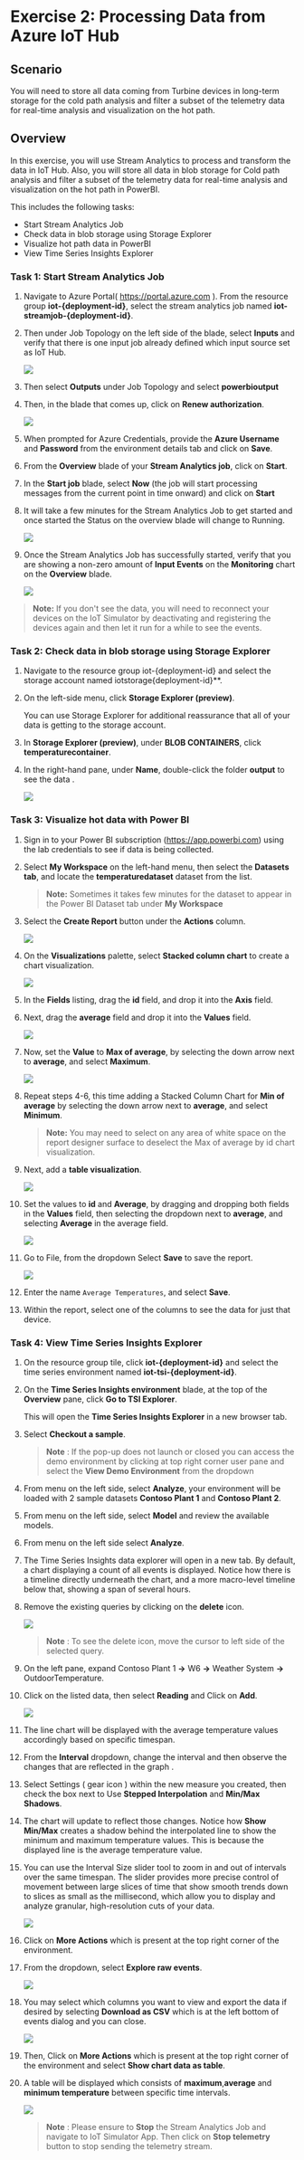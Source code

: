# Exercise 2: Processing Data from Azure IoT Hub 

## Scenario

You will need to store all data coming from Turbine devices in long-term storage for the cold path analysis and filter a subset of the telemetry data for real-time analysis and visualization on the hot path.

## Overview

In this exercise, you will use Stream Analytics to process and transform the data in IoT Hub. Also, you will store all data in blob storage for Cold path analysis and filter a subset of the telemetry data for real-time analysis and visualization on the hot path in PowerBI.

This includes the following tasks:

* Start Stream Analytics Job
* Check data in blob storage using Storage Explorer
* Visualize hot path data in PowerBI
* View Time Series Insights Explorer

### Task 1: Start Stream Analytics Job

1. Navigate to Azure Portal( https://portal.azure.com ). From the resource group **iot-{deployment-id}**, select the stream analytics job named **iot-streamjob-{deployment-id}**.

1. Then under Job Topology on the left side of the blade, select **Inputs**  and verify that there is one input job already defined which input source set as IoT Hub.

   ![](./media/iothubinput.png)

1. Then select **Outputs** under Job Topology and select **powerbioutput** 

1. Then, in the blade that comes up, click on **Renew authorization**.

   ![](./media/credentials.png)

1. When prompted for Azure Credentials, provide the  **Azure Username** <inject key="AzureAdUserEmail"></inject> and **Password** <inject key="AzureAdUserPassword"></inject> from the environment details tab and click on **Save**.

1. From the **Overview** blade of your **Stream Analytics job**, click on **Start**.

1. In the **Start job** blade, select **Now** (the job will start processing messages from the current point in time onward) and click on **Start**

1. It will take a few minutes for the Stream Analytics Job to get started and once started the Status on the overview blade will change to Running.
   
   ![](./media/iotstreamjob.png)

1. Once the Stream Analytics Job has successfully started, verify that you are showing a non-zero amount of **Input Events** on the **Monitoring** chart on the **Overview** blade. 

   ![](./media/monitor.png)
 
  > **Note:** If you don't see the data, you will need to reconnect your devices on the IoT Simulator by deactivating and registering the devices again and then let it run for a while to see the events.
  
### Task 2: Check data in blob storage using Storage Explorer

1. Navigate to the resource group iot-{deployment-id} and select the storage account named iotstorage{deployment-id}**.

1. On the left-side menu, click **Storage Explorer (preview)**.

    You can use Storage Explorer for additional reassurance that all of your data is getting to the storage account. 

1. In **Storage Explorer (preview)**, under **BLOB CONTAINERS**, click **temperaturecontainer**.
 
1. In the right-hand pane, under **Name**, double-click the folder **output** to see the data . 

   ![](./media/storage_explorer.png)
 
### Task 3: Visualize hot data with Power BI

1. Sign in to your Power BI subscription (<https://app.powerbi.com>) using the lab credentials to see if data is being collected.

1. Select **My Workspace** on the left-hand menu, then select the **Datasets tab**, and locate the **temperaturedataset** dataset from the list.

   > **Note:** Sometimes it takes few minutes for the dataset to appear in the Power BI Dataset tab under **My Workspace**

1. Select the **Create Report** button under the **Actions** column.
  
   ![](media/powerbidataset.png)
   
1. On the **Visualizations** palette, select **Stacked column chart** to create a chart visualization.

   ![](media/visualization.png)

1. In the **Fields** listing, drag the **id** field, and drop it into the **Axis** field.

1. Next, drag the **average** field and drop it into the **Values** field.

   ![](media/average.png)

1. Now, set the **Value** to **Max of average**, by selecting the down arrow next to **average**, and select **Maximum**.

   ![](media/maximum.png)

1. Repeat steps 4-6, this time adding a Stacked Column Chart for **Min of average** by selecting the down arrow next to **average**, and select **Minimum**. 
   
   > **Note:** You may need to select on any area of white space on the report designer surface to deselect the Max of average by id chart visualization.

1. Next, add a **table visualization**.

   ![](media/table_visualization.png)

1. Set the values to **id** and **Average**, by dragging and dropping both fields in the **Values** field, then selecting the dropdown next to **average**, and selecting **Average** in the average field.

   ![](media/id.png)

1. Go to File, from the dropdown Select **Save** to save the report.

   ![](media/filesave.png)

1. Enter the name `Average Temperatures`, and select **Save**.

1. Within the report, select one of the columns to see the data for just that device.
   
### Task 4: View Time Series Insights Explorer 

1. On the resource group tile, click **iot-{deployment-id}** and select the time series environment named **iot-tsi-{deployment-id}**.

1. On the **Time Series Insights environment** blade, at the top of the **Overview** pane, click **Go to TSI Explorer**.

    This will open the **Time Series Insights Explorer** in a new browser tab.

1. Select **Checkout a sample**.
  
    >**Note** : If the pop-up does not launch or closed you can access the demo environment by clicking at top right corner user pane and select the **View Demo Environment** from the dropdown
 
1. From menu on the left side, select **Analyze**, your environment will be loaded with 2 sample datasets **Contoso Plant 1** and **Contoso Plant 2**.

1. From menu on the left side, select **Model** and review the available models.

1. From menu on the left side select **Analyze**.

1. The Time Series Insights data explorer will open in a new tab. By default, a chart displaying a count of all events is displayed. Notice how there is a timeline directly underneath the chart, and a more macro-level timeline below that, showing a span of several hours.
  
1. Remove the existing queries by clicking on the **delete** icon.

   ![](media/tsi01.png)

   >**Note** : To see the delete icon, move the cursor to left side of the selected query.
      
1. On the left pane, expand Contoso Plant 1 **->** W6 **->** Weather System **->** OutdoorTemperature.

1. Click on the listed data, then select **Reading** and Click on **Add**.

   ![](media/tsi02.png)

1. The line chart will be displayed with the average temperature values accordingly based on specific timespan.

1. From the **Interval** dropdown, change the interval and then observe the changes that are reflected in the graph .

1. Select Settings ( gear icon ) within the new measure you created, then check the box next to Use **Stepped Interpolation** and **Min/Max Shadows**.

1. The chart will update to reflect those changes. Notice how **Show Min/Max** creates a shadow behind the interpolated line to show the minimum and maximum temperature values. This is because the displayed line is the average temperature value.

1. You can use the Interval Size slider tool to zoom in and out of intervals over the same timespan. The slider provides more precise control of movement between large slices of time that show smooth trends down to slices as small as the millisecond, which allow you to display and analyze granular, high-resolution cuts of your data.

   ![](media/tsi06.png)

1. Click on **More Actions** which is present at the top right corner of the environment.

1. From the dropdown, select **Explore raw events**.

   ![](media/tsi08.png)

1. You may select which columns you want to view and export the data if desired by selecting **Download as CSV** which is at the left bottom of events dialog and you can close.

   ![](media/tsi05.png)
   
1. Then, Click on **More Actions** which is present at the top right corner of the environment and select **Show chart data as table**.
  
1. A table will be displayed which consists of **maximum**,**average** and **minimum temperature** between specific time intervals.

   ![](media/tsi09.png)

   >**Note** : Please ensure to **Stop** the Stream Analytics Job and navigate to IoT Simulator App. Then click on **Stop telemetry** button to stop sending the telemetry stream.
